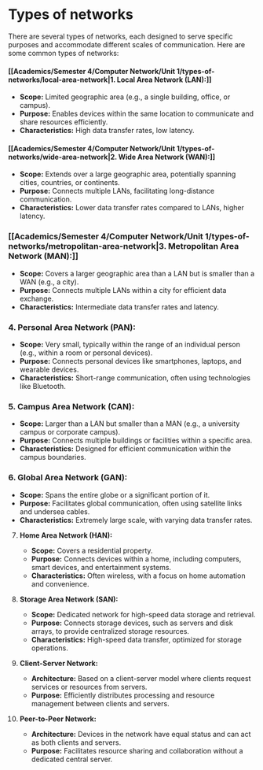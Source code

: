 # Types of networks
There are several types of networks, each designed to serve specific purposes and accommodate different scales of communication. Here are some common types of networks:

#### [[Academics/Semester 4/Computer Network/Unit 1/types-of-networks/local-area-network|1. Local Area Network (LAN):]]
   - **Scope:** Limited geographic area (e.g., a single building, office, or campus).
   - **Purpose:** Enables devices within the same location to communicate and share resources efficiently.
   - **Characteristics:** High data transfer rates, low latency.

#### [[Academics/Semester 4/Computer Network/Unit 1/types-of-networks/wide-area-network|2. Wide Area Network (WAN):]]
   - **Scope:** Extends over a large geographic area, potentially spanning cities, countries, or continents.
   - **Purpose:** Connects multiple LANs, facilitating long-distance communication.
   - **Characteristics:** Lower data transfer rates compared to LANs, higher latency.

### [[Academics/Semester 4/Computer Network/Unit 1/types-of-networks/metropolitan-area-network|3. Metropolitan Area Network (MAN):]]
   - **Scope:** Covers a larger geographic area than a LAN but is smaller than a WAN (e.g., a city).
   - **Purpose:** Connects multiple LANs within a city for efficient data exchange.
   - **Characteristics:** Intermediate data transfer rates and latency.

### 4. Personal Area Network (PAN):
   - **Scope:** Very small, typically within the range of an individual person (e.g., within a room or personal devices).
   - **Purpose:** Connects personal devices like smartphones, laptops, and wearable devices.
   - **Characteristics:** Short-range communication, often using technologies like Bluetooth.

### 5. Campus Area Network (CAN):
   - **Scope:** Larger than a LAN but smaller than a MAN (e.g., a university campus or corporate campus).
   - **Purpose:** Connects multiple buildings or facilities within a specific area.
   - **Characteristics:** Designed for efficient communication within the campus boundaries.

### 6. Global Area Network (GAN):
   - **Scope:** Spans the entire globe or a significant portion of it.
   - **Purpose:** Facilitates global communication, often using satellite links and undersea cables.
   - **Characteristics:** Extremely large scale, with varying data transfer rates.

7. **Home Area Network (HAN):**
   - **Scope:** Covers a residential property.
   - **Purpose:** Connects devices within a home, including computers, smart devices, and entertainment systems.
   - **Characteristics:** Often wireless, with a focus on home automation and convenience.

8. **Storage Area Network (SAN):**
   - **Scope:** Dedicated network for high-speed data storage and retrieval.
   - **Purpose:** Connects storage devices, such as servers and disk arrays, to provide centralized storage resources.
   - **Characteristics:** High-speed data transfer, optimized for storage operations.

9. **Client-Server Network:**
   - **Architecture:** Based on a client-server model where clients request services or resources from servers.
   - **Purpose:** Efficiently distributes processing and resource management between clients and servers.

10. **Peer-to-Peer Network:**
    - **Architecture:** Devices in the network have equal status and can act as both clients and servers.
    - **Purpose:** Facilitates resource sharing and collaboration without a dedicated central server.